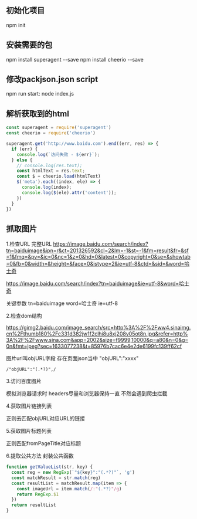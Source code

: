 ## 初始化项目

npm init

## 安装需要的包

npm install superagent --save
npm install cheerio --save

## 修改packjson.json script

npm run start: node index.js

## 解析获取到的html

```js
const superagent = require('superagent')
const cheerio = require('cheerio')

superagent.get('http://www.baidu.com').end((err, res) => {
  if (err) {
    console.log(`访问失败 - ${err}`);
  } else {
    // console.log(res.text);
    const htmlText = res.text;
    const $ = cheerio.load(htmlText)
    $('meta').each((index, ele) => {
      console.log(index);
      console.log($(ele).attr('content'));
    })
  }
})
```

## 抓取图片

1.检查URL
完整URL https://image.baidu.com/search/index?tn=baiduimage&ipn=r&ct=201326592&cl=2&lm=-1&st=-1&fm=result&fr=&sf=1&fmq=&pv=&ic=0&nc=1&z=0&hd=0&latest=0&copyright=0&se=&showtab=0&fb=0&width=&height=&face=0&istype=2&ie=utf-8&ctd=&sid=&word=哈士奇

https://image.baidu.com/search/index?tn=baiduimage&ie=utf-8&word=哈士奇

关键参数
tn=baiduimage
word=哈士奇
ie=utf-8

2.检查dom结构

https://gimg2.baidu.com/image_search/src=http%3A%2F%2Fww4.sinaimg.cn%2Fthumb180%2Fc331d382jw1f2clhi8u8xj208v05ot8n.jpg&refer=http%3A%2F%2Fwww.sina.com&app=2002&size=f9999,10000&q=a80&n=0&g=0n&fmt=jpeg?sec=1633077238&t=85976b7cac6e4e2de6199fc139ff62cf

图片url叫objURL字段 存在页面json当中 "objURL":"xxxx"

```
/"objURL":"(.*?)",/
```

3.访问百度图片

模拟浏览器请求时 headers尽量和浏览器保持一直 不然会遇到爬虫拦截

4.获取图片链接列表

正则去匹配objURL对应URL的链接

5.获取图片标题列表

正则匹配fromPageTitle对应标题

6.提取公共方法 封装公共函数
```js
function getValueList(str, key) {
  const reg = new RegExp(`"${key}":"(.*?)"`, 'g')
  const matchResult = str.match(reg)
  const resultList = matchResult.map(item => {
    const imageUrl = item.match(/:"(.*?)"/g)
    return RegExp.$1
  })
  return resultList
}
```